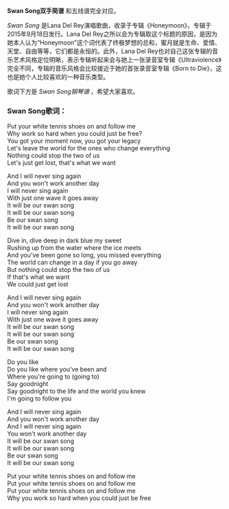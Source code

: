 

**Swan Song双手简谱** 和五线谱完全对应。

_Swan Song_ 是Lana Del Rey演唱歌曲，收录于专辑《Honeymoon》，专辑于2015年9月18日发行。Lana Del
Rey之所以会为专辑取这个标题的原因，是因为她本人认为“Honeymoon”这个词代表了终极梦想的总和，蜜月就是生命、爱情、天堂、自由等等，它们都是永恒的。此外，Lana
Del
Rey也对自己这张专辑的音乐艺术风格定位明晰，表示专辑听起来会与她上一张录音室专辑《Ultraviolence》完全不同，专辑的音乐风格会比较接近于她的首张录音室专辑《Born
to Die》，这也是她个人比较喜欢的一种音乐类型。

歌词下方是 _Swan Song钢琴谱_ ，希望大家喜欢。

### Swan Song歌词：

Put your white tennis shoes on and follow me  
Why work so hard when you could just be free?  
You got your moment now, you got your legacy  
Let's leave the world for the ones who change everything  
Nothing could stop the two of us  
Let's just get lost, that's what we want

And I will never sing again  
And you won't work another day  
I will never sing again  
With just one wave it goes away  
It will be our swan song  
It will be our swan song  
Be our swan song  
It will be our swan song

Dive in, dive deep in dark blue my sweet  
Rushing up from the water where the ice meets  
And you've been gone so long, you missed everything  
The world can change in a day if you go away  
But nothing could stop the two of us  
If that's what we want  
We could just get lost

And I will never sing again  
And you won't work another day  
I will never sing again  
With just one wave it goes away  
It will be our swan song  
It will be our swan song  
Be our swan song  
It will be our swan song

Do you like  
Do you like where you've been and  
Where you're going to (going to)  
Say goodnight  
Say goodnight to the life and the world you knew  
I'm going to follow you

And I will never sing again  
And you won't work another day  
And I will never sing again  
You won't work another day  
It will be our swan song  
It will be our swan song  
Be our swan song  
It will be our swan song

Put your white tennis shoes on and follow me  
Put your white tennis shoes on and follow me  
Put your white tennis shoes on and follow me  
Why you work so hard when you could just be free

